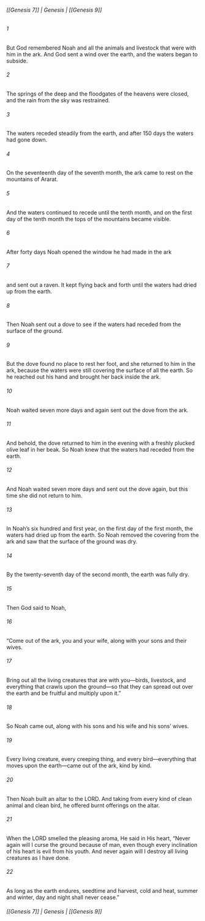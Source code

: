 ###### [[Genesis 7]] | Genesis | [[Genesis 9]]

###### 1
But God remembered Noah and all the animals and livestock that were with him in the ark. And God sent a wind over the earth, and the waters began to subside.
###### 2
The springs of the deep and the floodgates of the heavens were closed, and the rain from the sky was restrained.
###### 3
The waters receded steadily from the earth, and after 150 days the waters had gone down.
###### 4
On the seventeenth day of the seventh month, the ark came to rest on the mountains of Ararat.
###### 5
And the waters continued to recede until the tenth month, and on the first day of the tenth month the tops of the mountains became visible.
###### 6
After forty days Noah opened the window he had made in the ark
###### 7
and sent out a raven. It kept flying back and forth until the waters had dried up from the earth.
###### 8
Then Noah sent out a dove to see if the waters had receded from the surface of the ground.
###### 9
But the dove found no place to rest her foot, and she returned to him in the ark, because the waters were still covering the surface of all the earth. So he reached out his hand and brought her back inside the ark.
###### 10
Noah waited seven more days and again sent out the dove from the ark.
###### 11
And behold, the dove returned to him in the evening with a freshly plucked olive leaf in her beak. So Noah knew that the waters had receded from the earth.
###### 12
And Noah waited seven more days and sent out the dove again, but this time she did not return to him.
###### 13
In Noah’s six hundred and first year, on the first day of the first month, the waters had dried up from the earth. So Noah removed the covering from the ark and saw that the surface of the ground was dry.
###### 14
By the twenty-seventh day of the second month, the earth was fully dry.
###### 15
Then God said to Noah,
###### 16
“Come out of the ark, you and your wife, along with your sons and their wives.
###### 17
Bring out all the living creatures that are with you—birds, livestock, and everything that crawls upon the ground—so that they can spread out over the earth and be fruitful and multiply upon it.”
###### 18
So Noah came out, along with his sons and his wife and his sons’ wives.
###### 19
Every living creature, every creeping thing, and every bird—everything that moves upon the earth—came out of the ark, kind by kind.
###### 20
Then Noah built an altar to the LORD. And taking from every kind of clean animal and clean bird, he offered burnt offerings on the altar.
###### 21
When the LORD smelled the pleasing aroma, He said in His heart, “Never again will I curse the ground because of man, even though every inclination of his heart is evil from his youth. And never again will I destroy all living creatures as I have done.
###### 22
As long as the earth endures, seedtime and harvest, cold and heat, summer and winter, day and night shall never cease.”

###### [[Genesis 7]] | Genesis | [[Genesis 9]]
